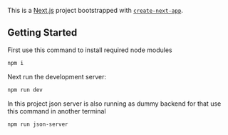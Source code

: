 This is a [Next.js](https://nextjs.org/) project bootstrapped with [`create-next-app`](https://github.com/vercel/next.js/tree/canary/packages/create-next-app).

## Getting Started


First use this command to install required node modules

```bash
npm i
```

Next run the development server:

```bash
npm run dev

```

In this project json server is also running as dummy backend for that use this command in another terminal
```bash
npm run json-server

```